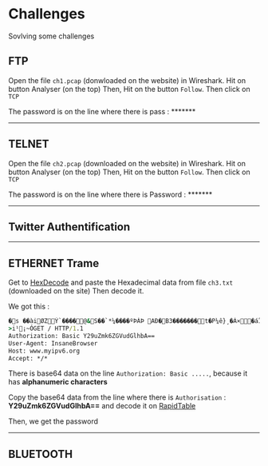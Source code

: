 # Challenges

Sovlving some challenges

## FTP

Open the file `ch1.pcap` (donwloaded on the website) in Wireshark.
Hit on button Analyser (on the top)
Then, Hit on the button `Follow`.
Then click on `TCP`

The password is on the line where there is pass : *******

---

## TELNET

Open the file `ch2.pcap` (downloaded on the website) in Wireshark.
Hit on button Analyser (on the top)
Then, Hit on the button `Follow`.
Then click on `TCP`

The password is on the line where there is Password : *******

---

## Twitter Authentification

---

## ETHERNET Trame

Get to [HexDecode](https://www.convertstring.com/fr/EncodeDecode/HexDecode) and paste the Hexadecimal data from file `ch3.txt` (downloaded on the site)
Then decode it.

We got this :

```cmd
�s ��àiØZÝ`����@&S��`*¼����ºÞÀÞ AÐ�B3�������t�P¼ê}¸�Á×�áÏ ��
>i¹¡~ÓGET / HTTP/1.1
Authorization: Basic Y29uZmk6ZGVudGlhbA==
User-Agent: InsaneBrowser
Host: www.myipv6.org
Accept: */*
```

There is base64 data on the line `Authorization: Basic .....`, because it has **alphanumeric characters**

Copy the base64 data from the line where there is `Authorisation` : **Y29uZmk6ZGVudGlhbA==** and decode it on [RapidTable](https://www.rapidtables.com/web/tools/base64-decode.html)

Then, we get the password

---

## BLUETOOTH
